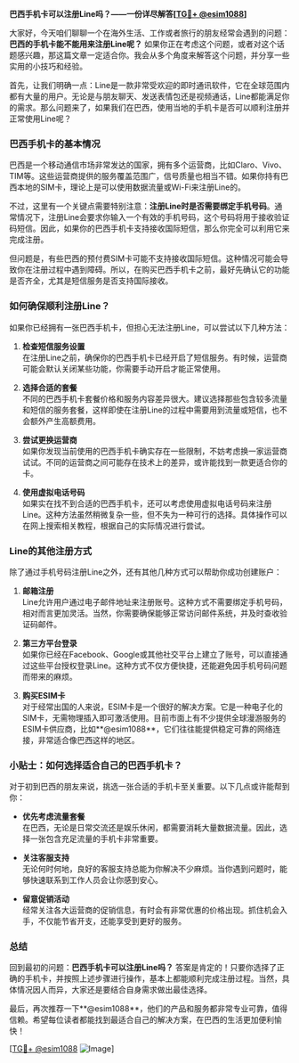 **巴西手机卡可以注册Line吗？——一份详尽解答[[TG💪+ @esim1088](https://t.me/s/esim1088)]**

大家好，今天咱们聊聊一个在海外生活、工作或者旅行的朋友经常会遇到的问题：**巴西的手机卡能不能用来注册Line呢？** 如果你正在考虑这个问题，或者对这个话题感兴趣，那这篇文章一定适合你。我会从多个角度来解答这个问题，并分享一些实用的小技巧和经验。

首先，让我们明确一点：Line是一款非常受欢迎的即时通讯软件，它在全球范围内都有大量的用户。无论是与朋友聊天、发送表情包还是视频通话，Line都能满足你的需求。那么问题来了，如果我们在巴西，使用当地的手机卡是否可以顺利注册并正常使用Line呢？

### 巴西手机卡的基本情况

巴西是一个移动通信市场非常发达的国家，拥有多个运营商，比如Claro、Vivo、TIM等。这些运营商提供的服务覆盖范围广，信号质量也相当不错。如果你持有巴西本地的SIM卡，理论上是可以使用数据流量或Wi-Fi来注册Line的。

不过，这里有一个关键点需要特别注意：**注册Line时是否需要绑定手机号码**。通常情况下，注册Line会要求你输入一个有效的手机号码，这个号码将用于接收验证码短信。因此，如果你的巴西手机卡支持接收国际短信，那么你完全可以利用它来完成注册。

但问题是，有些巴西的预付费SIM卡可能不支持接收国际短信。这种情况可能会导致你在注册过程中遇到障碍。所以，在购买巴西手机卡之前，最好先确认它的功能是否齐全，尤其是短信服务是否支持国际接收。

### 如何确保顺利注册Line？

如果你已经拥有一张巴西手机卡，但担心无法注册Line，可以尝试以下几种方法：

1. **检查短信服务设置**  
   在注册Line之前，确保你的巴西手机卡已经开启了短信服务。有时候，运营商可能会默认关闭某些功能，你需要手动开启才能正常使用。

2. **选择合适的套餐**  
   不同的巴西手机卡套餐价格和服务内容差异很大。建议选择那些包含较多流量和短信的服务套餐，这样即使在注册Line的过程中需要用到流量或短信，也不会额外产生高额费用。

3. **尝试更换运营商**  
   如果你发现当前使用的巴西手机卡确实存在一些限制，不妨考虑换一家运营商试试。不同的运营商之间可能存在技术上的差异，或许能找到一款更适合你的卡。

4. **使用虚拟电话号码**  
   如果实在找不到合适的巴西手机卡，还可以考虑使用虚拟电话号码来注册Line。这种方法虽然稍微复杂一些，但不失为一种可行的选择。具体操作可以在网上搜索相关教程，根据自己的实际情况进行尝试。

### Line的其他注册方式

除了通过手机号码注册Line之外，还有其他几种方式可以帮助你成功创建账户：

1. **邮箱注册**  
   Line允许用户通过电子邮件地址来注册账号。这种方式不需要绑定手机号码，相对而言更加灵活。当然，你需要确保能够正常访问邮件系统，并及时查收验证码邮件。

2. **第三方平台登录**  
   如果你已经在Facebook、Google或其他社交平台上建立了账号，可以直接通过这些平台授权登录Line。这种方式不仅方便快捷，还能避免因手机号码问题而带来的麻烦。

3. **购买ESIM卡**  
   对于经常出国的人来说，ESIM卡是一个很好的解决方案。它是一种电子化的SIM卡，无需物理插入即可激活使用。目前市面上有不少提供全球漫游服务的ESIM卡供应商，比如**@esim1088**，它们往往能提供稳定可靠的网络连接，非常适合像巴西这样的地区。

### 小贴士：如何选择适合自己的巴西手机卡？

对于初到巴西的朋友来说，挑选一张合适的手机卡至关重要。以下几点或许能帮到你：

- **优先考虑流量套餐**  
  在巴西，无论是日常交流还是娱乐休闲，都需要消耗大量数据流量。因此，选择一张包含充足流量的手机卡非常重要。

- **关注客服支持**  
  无论何时何地，良好的客服支持总能为你解决不少麻烦。当你遇到问题时，能够快速联系到工作人员会让你感到安心。

- **留意促销活动**  
  经常关注各大运营商的促销信息，有时会有非常优惠的价格出现。抓住机会入手，不仅能节省开支，还能享受到更好的服务。

### 总结

回到最初的问题：**巴西手机卡可以注册Line吗？** 答案是肯定的！只要你选择了正确的手机卡，并按照上述步骤进行操作，基本上都能顺利完成注册过程。当然，具体情况因人而异，大家还是要结合自身需求做出最佳选择。

最后，再次推荐一下**@esim1088**，他们的产品和服务都非常专业可靠，值得信赖。希望每位读者都能找到最适合自己的解决方案，在巴西的生活更加便利愉快！

[[TG💪+ @esim1088](https://t.me/s/esim1088) ![Image](https://i.postimg.cc/4NQfJmqS/Snipaste-2025-05-13-00-14-12.png)]